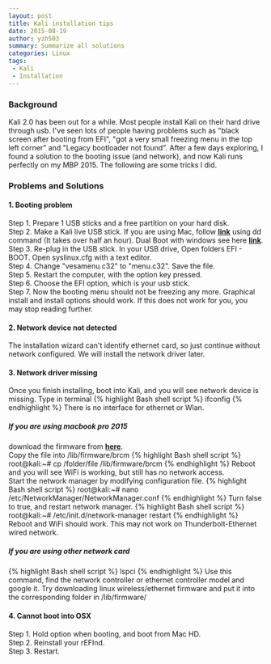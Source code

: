 ```yaml
---
layout: post
title: Kali installation tips
date: 2015-08-19 
author: yzh503
summary: Summarize all solutions
categories: Linux
tags: 
 - Kali
 - Installation
---
```


### Background 
Kali 2.0 has been out for a while. Most people install Kali on their hard drive through usb. I've seen lots of people having problems such as "black screen after booting from EFI", "got a very small freezing menu in the top left corner" and "Legacy bootloader not found". After a few days exploring, I found a solution to the booting issue (and network), and now Kali runs perfectly on my MBP 2015. The following are some tricks I did.

### Problems and Solutions 


#### 1. Booting problem

Step 1. Prepare 1 USB sticks and a free partition on your hard disk.     
Step 2. Make a Kali live USB stick. If you are using Mac, follow [**link**](http://docs.kali.org/installation/kali-linux-dual-boot-on-mac-hardware) using dd command (It takes over half an hour). Dual Boot with windows see here [**link**](http://docs.kali.org/installation/dual-boot-kali-with-windows).     
Step 3. Re-plug in the USB stick. In your USB drive, Open folders EFI - BOOT. Open syslinux.cfg with a text editor.     
Step 4. Change "vesamenu.c32" to "menu.c32". Save the file.     
Step 5. Restart the computer, with the option key pressed.     
Step 6. Choose the EFI option, which is your usb stick.        
Step 7. Now the booting menu should not be freezing any more. Graphical install and install options should work. If this does not work for you, you may stop reading further.  


#### 2. Network device not detected

The installation wizard can't identify ethernet card, so just continue without network configured. We will install the network driver later. 


#### 3. Network driver missing

Once you finish installing, boot into Kali, and you will see network device is missing. Type in terminal
{% highlight Bash shell script %}
ifconfig
{% endhighlight %}
There is no interface for ethernet or Wlan. 

##### If you are using macbook pro 2015

download the firmware from [**here**](https://git.kernel.org/cgit/linux/kernel/git/firmware/linux-firmware.git/plain/brcm/brcmfmac43602-pcie.bin).  
Copy the file into /lib/firmware/brcm
{% highlight Bash shell script %}
root@kali:~# cp /folder/file /lib/firmware/brcm
{% endhighlight %}
Reboot and you will see WiFi is working, but still has no network access.   
Start the network manager by modifying configuration file.
{% highlight Bash shell script %}
root@kali:~# nano /etc/NetworkManager/NetworkManager.conf
{% endhighlight %}
Turn false to true, and restart network manager.
{% highlight Bash shell script %}
root@kali:~# /etc/init.d/network-manager restart
{% endhighlight %}
Reboot and WiFi should work. This may not work on Thunderbolt-Ethernet wired network.

##### If you are using other network card
{% highlight Bash shell script %}
lspci
{% endhighlight %}
Use this command, find the network controller or ethernet controller model and google it. Try downloading linux wireless/ethernet firmware and put it into the corresponding folder in /lib/firmware/


#### 4. Cannot boot into OSX
Step 1. Hold option when booting, and boot from Mac HD.     
Step 2. Reinstall your rEFInd.  
Step 3. Restart.
